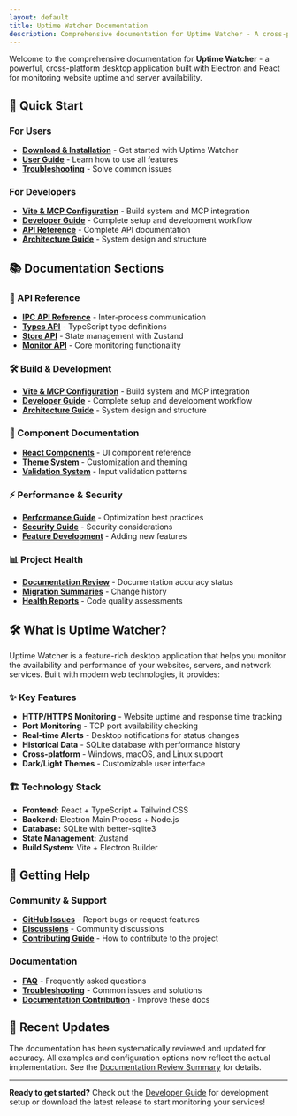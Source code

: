 ```yaml
---
layout: default
title: Uptime Watcher Documentation
description: Comprehensive documentation for Uptime Watcher - A cross-platform desktop application for monitoring website uptime and server availability
---
```


Welcome to the comprehensive documentation for **Uptime Watcher** - a powerful, cross-platform desktop application built with Electron and React for monitoring website uptime and server availability.

## 🚀 Quick Start

### For Users

- **[Download & Installation](https://github.com/Nick2bad4u/Uptime-Watcher/releases)** - Get started with Uptime Watcher
- **[User Guide](guides/FAQ.md)** - Learn how to use all features
- **[Troubleshooting](guides/Troubleshooting.md)** - Solve common issues

### For Developers

- **[Vite & MCP Configuration](Vite-MCP-Configuration.md)** - Build system and MCP integration
- **[Developer Guide](guides/Developer-Guide.md)** - Complete setup and development workflow
- **[API Reference](api/)** - Complete API documentation
- **[Architecture Guide](architecture/Project-Architecture-Guide.md)** - System design and structure

## 📚 Documentation Sections

### 🔧 API Reference

- **[IPC API Reference](guides/IPC-API-Reference.md)** - Inter-process communication
- **[Types API](api/types-api.md)** - TypeScript type definitions  
- **[Store API](api/store-api.md)** - State management with Zustand
- **[Monitor API](api/monitor-api.md)** - Core monitoring functionality

### 🛠 Build & Development

- **[Vite & MCP Configuration](Vite-MCP-Configuration.md)** - Build system and MCP integration
- **[Developer Guide](guides/Developer-Guide.md)** - Complete setup and development workflow
- **[Architecture Guide](architecture/Project-Architecture-Guide.md)** - System design and structure

### 🎨 Component Documentation

- **[React Components](component-docs/)** - UI component reference
- **[Theme System](guides/Theme-Usage.md)** - Customization and theming
- **[Validation System](guides/Validator.md)** - Input validation patterns

### ⚡ Performance & Security

- **[Performance Guide](guides/Performance-Guide.md)** - Optimization best practices
- **[Security Guide](guides/Security-Guide.md)** - Security considerations
- **[Feature Development](guides/Feature-Development-Guide.md)** - Adding new features

### 📊 Project Health

- **[Documentation Review](Documentation-Review-Complete.md)** - Documentation accuracy status
- **[Migration Summaries](migration-summaries/)** - Change history
- **[Health Reports](health-reports/)** - Code quality assessments

## 🛠 What is Uptime Watcher?

Uptime Watcher is a feature-rich desktop application that helps you monitor the availability and performance of your websites, servers, and network services. Built with modern web technologies, it provides:

### ✨ Key Features

- **HTTP/HTTPS Monitoring** - Website uptime and response time tracking
- **Port Monitoring** - TCP port availability checking  
- **Real-time Alerts** - Desktop notifications for status changes
- **Historical Data** - SQLite database with performance history
- **Cross-platform** - Windows, macOS, and Linux support
- **Dark/Light Themes** - Customizable user interface

### 🏗 Technology Stack

- **Frontend:** React + TypeScript + Tailwind CSS
- **Backend:** Electron Main Process + Node.js
- **Database:** SQLite with better-sqlite3
- **State Management:** Zustand
- **Build System:** Vite + Electron Builder

## 📖 Getting Help

### Community & Support

- **[GitHub Issues](https://github.com/Nick2bad4u/Uptime-Watcher/issues)** - Report bugs or request features
- **[Discussions](https://github.com/Nick2bad4u/Uptime-Watcher/discussions)** - Community discussions
- **[Contributing Guide](https://github.com/Nick2bad4u/Uptime-Watcher/blob/main/CONTRIBUTING.md)** - How to contribute to the project

### Documentation

- **[FAQ](guides/FAQ.md)** - Frequently asked questions
- **[Troubleshooting](guides/Troubleshooting.md)** - Common issues and solutions
- **[Documentation Contribution](guides/Documentation-Contribution.md)** - Improve these docs

## 🔄 Recent Updates

The documentation has been systematically reviewed and updated for accuracy. All examples and configuration options now reflect the actual implementation. See the [Documentation Review Summary](Documentation-Review-Complete.md) for details.

---

**Ready to get started?** Check out the [Developer Guide](guides/Developer-Guide.md) for development setup or download the latest release to start monitoring your services!
